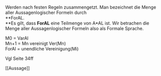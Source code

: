 Werden nach festen Regeln zusammengetzt. Man bezeichnet die Menge aller Aussagenlogischer Formeln durch  
**ForAL.  
**Es gilt, dass **ForAL** eine Teilmenge von A*AL ist. Wir betrachen die Menge aller Aussagenlogischer Formeln also als Formale Sprache.  
  
M0 = VarAl   
Mn+1 = Mn vereinigt Ver(Mn)  
ForAl = unendliche Vereinigung(Mi)

Vgl Seite 34ff

[[Aussage]]